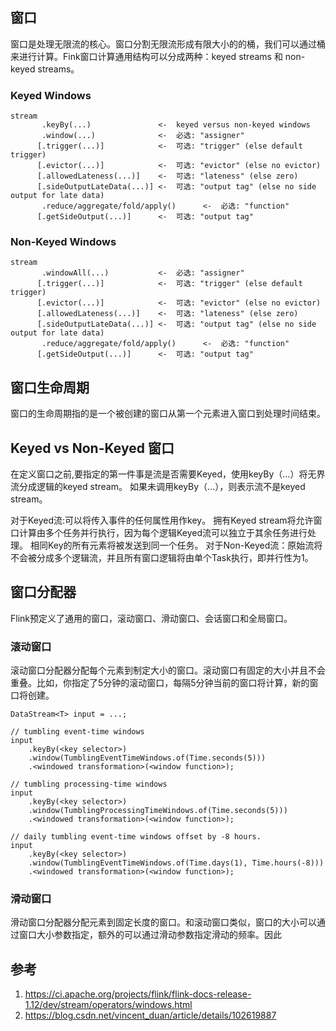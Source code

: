 ## 窗口

窗口是处理无限流的核心。窗口分割无限流形成有限大小的的桶，我们可以通过桶来进行计算。Fink窗口计算通用结构可以分成两种：keyed streams 和 non-keyed streams。

### Keyed Windows

```
stream
       .keyBy(...)               <-  keyed versus non-keyed windows
       .window(...)              <-  必选: "assigner"
      [.trigger(...)]            <-  可选: "trigger" (else default trigger)
      [.evictor(...)]            <-  可选: "evictor" (else no evictor)
      [.allowedLateness(...)]    <-  可选: "lateness" (else zero)
      [.sideOutputLateData(...)] <-  可选: "output tag" (else no side output for late data)
       .reduce/aggregate/fold/apply()      <-  必选: "function"
      [.getSideOutput(...)]      <-  可选: "output tag"
```

### Non-Keyed Windows

```
stream
       .windowAll(...)           <-  必选: "assigner"
      [.trigger(...)]            <-  可选: "trigger" (else default trigger)
      [.evictor(...)]            <-  可选: "evictor" (else no evictor)
      [.allowedLateness(...)]    <-  可选: "lateness" (else zero)
      [.sideOutputLateData(...)] <-  可选: "output tag" (else no side output for late data)
       .reduce/aggregate/fold/apply()      <-  必选: "function"
      [.getSideOutput(...)]      <-  可选: "output tag"
```

## 窗口生命周期

窗口的生命周期指的是一个被创建的窗口从第一个元素进入窗口到处理时间结束。

## Keyed vs Non-Keyed 窗口

在定义窗口之前,要指定的第一件事是流是否需要Keyed，使用keyBy（…）将无界流分成逻辑的keyed stream。 如果未调用keyBy（…），则表示流不是keyed stream。

对于Keyed流:可以将传入事件的任何属性用作key。 拥有Keyed stream将允许窗口计算由多个任务并行执行，因为每个逻辑Keyed流可以独立于其余任务进行处理。 相同Key的所有元素将被发送到同一个任务。
对于Non-Keyed流：原始流将不会被分成多个逻辑流，并且所有窗口逻辑将由单个Task执行，即并行性为1。

## 窗口分配器

Flink预定义了通用的窗口，滚动窗口、滑动窗口、会话窗口和全局窗口。

### 滚动窗口

滚动窗口分配器分配每个元素到制定大小的窗口。滚动窗口有固定的大小并且不会重叠。比如，你指定了5分钟的滚动窗口，每隔5分钟当前的窗口将计算，新的窗口将创建。
```
DataStream<T> input = ...;

// tumbling event-time windows
input
    .keyBy(<key selector>)
    .window(TumblingEventTimeWindows.of(Time.seconds(5)))
    .<windowed transformation>(<window function>);

// tumbling processing-time windows
input
    .keyBy(<key selector>)
    .window(TumblingProcessingTimeWindows.of(Time.seconds(5)))
    .<windowed transformation>(<window function>);

// daily tumbling event-time windows offset by -8 hours.
input
    .keyBy(<key selector>)
    .window(TumblingEventTimeWindows.of(Time.days(1), Time.hours(-8)))
    .<windowed transformation>(<window function>);
```

### 滑动窗口
滑动窗口分配器分配元素到固定长度的窗口。和滚动窗口类似，窗口的大小可以通过窗口大小参数指定，额外的可以通过滑动参数指定滑动的频率。因此

## 参考
1. https://ci.apache.org/projects/flink/flink-docs-release-1.12/dev/stream/operators/windows.html
2. https://blog.csdn.net/vincent_duan/article/details/102619887